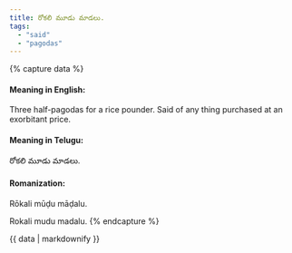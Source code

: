 ```yaml
---
title: రోకలి మూడు మాడలు.
tags:
  - "said"
  - "pagodas"
---
```


{% capture data %}
#### Meaning in English:
Three half-pagodas for a rice pounder.
Said of any thing purchased at an exorbitant price.

#### Meaning in Telugu:
రోకలి మూడు మాడలు.

#### Romanization:
Rōkali mūḍu māḍalu.

Rokali mudu madalu.
{% endcapture %}

{{ data | markdownify }}

